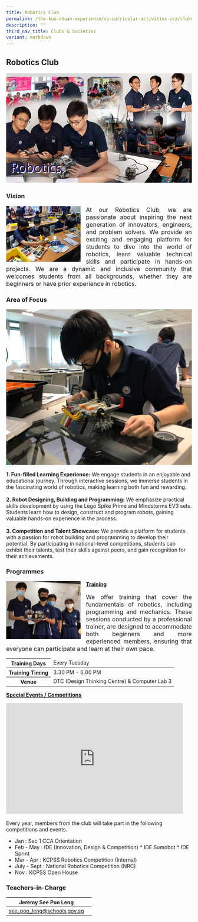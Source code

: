 ```yaml
---
title: Robotics Club
permalink: /the-kuo-chuan-experience/co-curricular-activities-cca/clubs-n-societies/robotics-club/
description: ""
third_nav_title: Clubs & Societies
variant: markdown
---
```

## Robotics Club

![](/images/The%20Kuo%20Chuan%20Experience/CCA/Robotics%20Club/robotics.jpg)

### Vision

<img src="/images/The%20Kuo%20Chuan%20Experience/CCA/Robotics%20Club/CCA%201.jpeg" style="width:40%;margin-right:15px;" align="left">

<p style="text-align: justify;font-size:16px;">
At our Robotics Club, we are passionate about inspiring the next generation of innovators, engineers, and problem solvers. We provide an exciting and engaging platform for students to dive into the world of robotics, learn valuable technical skills and participate in hands-on projects. We are a dynamic and inclusive community that welcomes students from all backgrounds, whether they are beginners or have prior experience in robotics.</p>

### Area of Focus

![](/images/The%20Kuo%20Chuan%20Experience/CCA/Robotics%20Club/Area_Focus.jpeg)

**1. Fun-filled Learning Experience:** We engage students in an enjoyable and educational journey. Through interactive sessions, we immerse students in the fascinating world of robotics, making learning both fun and rewarding.<br><br>
**2. Robot Designing, Building and Programming:** We emphasize practical skills development by using the Lego Spike Prime and Mindstorms EV3 sets. Students learn how to design, construct and program robots, gaining valuable hands-on experience in the process.<br><br>
**3. Competition and Talent Showcase:** We provide a platform for students with a passion for robot building and programming to develop their potential. By participating in national-level competitions, students can exhibit their talents, test their skills against peers, and gain recognition for their achievements.

  



### Programmes

<img src="/images/The%20Kuo%20Chuan%20Experience/CCA/Robotics%20Club/Robotics_Programmes.jpeg" style="width:40%;margin-right:15px;" align="left">

**<u>Training</u>**

<p style="text-align: justify;font-size:16px;">We offer training that cover the fundamentals of robotics, including programming and mechanics. These sessions conducted by a professional trainer, are designed to accommodate both beginners and more experienced members, ensuring that everyone can participate and learn at their own pace.</p>

<table>
<thead>
  <tr>
    <th>Training Days</th>
    <td>Every Tuesday</td>
  </tr>
</thead>
<tbody>
  <tr>
    <th>Training Timing</th>
    <td>3.30 PM - 6.00 PM</td>
  </tr>
  <tr>
    <th>Venue</th>
    <td>DTC (Design Thinking Centre) &amp; Computer Lab 3</td>
  </tr>
</tbody>
</table>

**<u>Special Events / Competitions</u>**

<iframe allowfullscreen="true" height="299" width="480" frameborder="0" src="https://docs.google.com/presentation/d/e/2PACX-1vSBZiVlxaOaUGVWQuarYAQptITj9Rxh5iifYI-Sbw6Fyz_PzyqwT6RfHLS8hc8uYBqyXBk40qNOW0VA/embed?start=true&amp;loop=false&amp;delayms=3000"></iframe>

<br>

Every year, members from the club will take part in the following competitions and events.  
  
* Jan : Sec 1 CCA Orientation  
* Feb - May : IDE (Innovation, Design &amp; Competition)
		* IDE Sumobot
		* IDE Sprint 
* Mar - Apr :  KCPSS Robotics Competition (Internal)  
* July - Sept : National Robotics Competition (NRC)  
* Nov : KCPSS Open House

### Teachers-in-Charge

|Jeremy See Poo Leng |  | 
| -------- | -------- | 
| <a href="mailto:see_poo_leng@schools.gov.sg">see_poo_leng@schools.gov.sg</a>    |      |